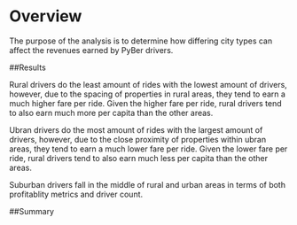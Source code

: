 # Overview

The purpose of the analysis is to determine how differing city types can affect the revenues earned by PyBer drivers.

##Results

Rural drivers do the least amount of rides with the lowest amount of drivers, however, due to the spacing of properties in rural areas, they tend to earn a much higher fare per ride.  Given the higher fare per ride, rural drivers tend to also earn much more per capita than the other areas.

Ubran drivers do the most amount of rides with the largest amount of drivers, however, due to the close proximity of properties within ubran areas, they tend to earn a much lower fare per ride.  Given the lower fare per ride, rural drivers tend to also earn much less per capita than the other areas.

Suburban drivers fall in the middle of rural and urban areas in terms of both profitablity metrics and driver count.

##Summary

